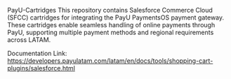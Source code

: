 PayU-Cartridges
This repository contains Salesforce Commerce Cloud (SFCC) cartridges for integrating the PayU PaymentsOS payment gateway. These cartridges enable seamless handling of online payments through PayU, supporting multiple payment methods and regional requirements across LATAM.

Documentation Link: https://developers.payulatam.com/latam/en/docs/tools/shopping-cart-plugins/salesforce.html